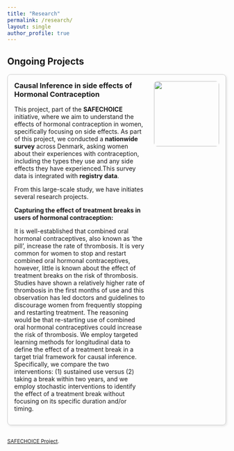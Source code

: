 ```yaml
---
title: "Research"
permalink: /research/
layout: single
author_profile: true
---
```


## Ongoing Projects


<div style="display: flex; justify-content: space-between; align-items: flex-start; margin-bottom: 30px; border: 1px solid #ccc; padding: 15px; border-radius: 8px; box-shadow: 2px 2px 5px rgba(0,0,0,0.1);">
  <div style="flex: 1; padding-right: 20px;">
    <h3 style="margin-top: 0;">Causal Inference in side effects of Hormonal Contraception</h3>
    <p>This project, part of the <strong>SAFECHOICE</strong> initiative,  where we aim to understand the effects of hormonal contraception in women, specifically focusing on side effects. 
      As part of this project, we conducted a <strong>nationwide survey</strong> across Denmark, asking women about their experiences with contraception, 
      including the types they use and any side effects they have experienced.This survey data is integrated with <strong>registry data</strong>.</p>
    <p>From this large-scale study, we have initiates several research projects.</p>

 <p><strong>Capturing the effect of treatment breaks in users of hormonal contraception:</strong> <p>
<p>It is well-established that combined oral hormonal contraceptives, also known as ‘the pill’, increase the rate of thrombosis. 
It is very common for women to stop and restart combined oral hormonal contraceptives, however, little is known about the effect of treatment breaks on the risk of thrombosis.
Studies have shown a relatively higher rate of thrombosis in the first months of use and this observation has led doctors and guidelines to discourage women from frequently stopping and restarting treatment. 
The reasoning would be that re-starting use of combined oral hormonal contraceptives could increase the risk of thrombosis.  We employ targeted learning methods for longitudinal data to define 
the effect of a treatment break in a target trial framework for causal inference. Specifically, we compare the two interventions: (1) sustained use versus (2) taking a break within two years,
and we employ stochastic interventions to identify the effect of a treatment break without focusing on its specific duration and/or timing.<p>
  </div>
  <img src="/media/safechoice.jpg" alt=" " style="width: 150px; height: auto; border-radius: 8px;">
</div>

<small>[SAFECHOICE Project](https://security-check.regionh.dk/NDBD/validate?config=CMS&data=QNm%2BmI8GDHsDKIpsCmZU3Uj1ntxJo89jGovjwtLtRSX%2B8huzJZsg2ENChY8rJryb%2BIjgBDMnpBNY19Hg%2B4tTWsS9nQBhXFmEWzZOf9Y1AnNcMJnw23aJxpEPo2Hh194FYdu2r1NBtE%2FOmj8JjSHBGlHzMBoe2kfv%2FamgyMYPs7myJ%2BvA3bOgLr64D5%2BdImIVUMKQD9xLJMX4Gne9c6HWfqiOXJO8GMfXJdzHc9GbH1NHdXO450VhYbgE2ysVKrJNcMw6t9rW%2FYsSKGjDZpI1bVzFkK3Fvl865%2F7ZRN9icHLU%2Bq94ZxKtnxj02IGTItuIqfiXkDZCVANcYc1pKXQRN3TPizthdE79C4lTzbjnSh5XsDWKBUsIX71g940dkasOS0wQJyHJt4F0dFUSka7cZw9P%2FaOglS3%2FeMrYrXRBkm7rsUy3W2bt4v8swBkobYZk%2FTHMAzqlUhm%2FS1MX8Q2Vb5uZR6H3jQmI%2BD7Q580llgBgY8ZC51GmYPKSMijGqrdrAAAAAQ%3D%3D).
</small>





